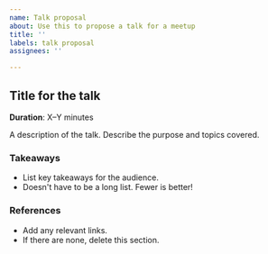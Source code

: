 ```yaml
---
name: Talk proposal
about: Use this to propose a talk for a meetup
title: ''
labels: talk proposal
assignees: ''

---
```


## Title for the talk
**Duration**: X–Y minutes

A description of the talk.
Describe the purpose and topics covered.

### Takeaways

- List key takeaways for the audience.
- Doesn't have to be a long list. Fewer is better!

### References

- Add any relevant links.
- If there are none, delete this section.
